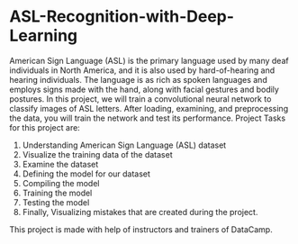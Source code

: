 # ASL-Recognition-with-Deep-Learning
American Sign Language (ASL) is the primary language used by many deaf individuals in North America, and it is also used by hard-of-hearing and hearing individuals. 
The language is as rich as spoken languages and employs signs made with the hand, along with facial gestures and bodily postures.
In this project, we will train a convolutional neural network to classify images of ASL letters. After loading, examining, and preprocessing the data, you will train the network and test its performance.
Project Tasks for this project are:
1. Understanding American Sign Language (ASL) dataset
2. Visualize the training data of the dataset
3. Examine the dataset
4. Defining the model for our dataset
6. Compiling the model
7. Training the model
8. Testing the model
9. Finally, Visualizing mistakes that are created during the project.

This project is made with help of instructors and trainers of DataCamp.
